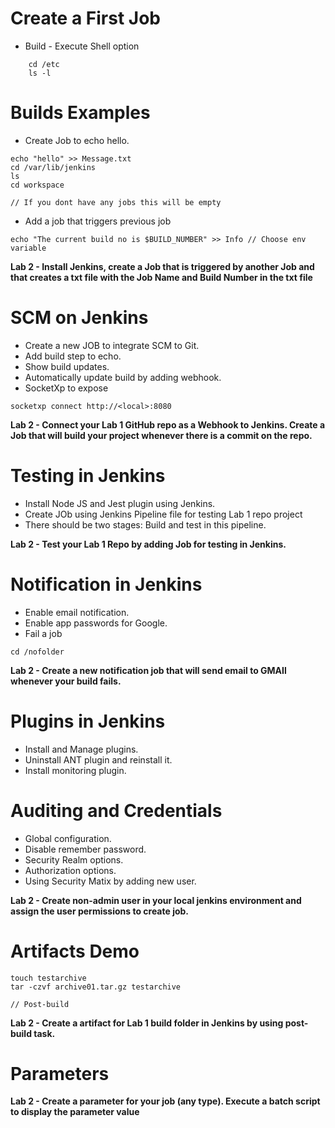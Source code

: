 # Create a First Job

- Build - Execute Shell option 

```
    cd /etc
    ls -l
```

# Builds Examples

- Create Job to echo hello. 
```
echo "hello" >> Message.txt
cd /var/lib/jenkins 
ls
cd workspace

// If you dont have any jobs this will be empty

```

- Add a job that triggers previous job
```
echo "The current build no is $BUILD_NUMBER" >> Info // Choose env variable

```

**Lab 2 - Install Jenkins, create a Job that is triggered by another Job and that creates a txt file with the Job Name and Build Number in the txt file**

# SCM on Jenkins

- Create a new JOB to integrate SCM to Git. 
- Add build step to echo. 
- Show build updates.
- Automatically update build by adding webhook.
- SocketXp to expose

```
socketxp connect http://<local>:8080

```

**Lab 2 - Connect your Lab 1 GitHub repo as a Webhook to Jenkins. Create a Job that will build your project whenever there is a commit on the repo.**

# Testing in Jenkins

- Install Node JS and Jest plugin using Jenkins. 
- Create JOb using Jenkins Pipeline file for testing Lab 1 repo project
- There should be two stages: Build and test in this pipeline.

**Lab 2 - Test your Lab 1 Repo  by adding Job for testing in Jenkins.**

# Notification in Jenkins

- Enable email notification. 
- Enable app passwords for Google. 
- Fail a job

```
cd /nofolder
```

**Lab 2 - Create a new notification job that will send email to GMAIl whenever your build fails.**

# Plugins in Jenkins

- Install and Manage plugins. 
- Uninstall ANT plugin and reinstall it. 
- Install monitoring plugin. 



# Auditing and Credentials

- Global configuration. 
- Disable remember password. 
- Security Realm options. 
- Authorization options. 
- Using Security Matix by adding new user. 

**Lab 2 - Create non-admin user in your local jenkins environment and assign the user permissions to create job.**

# Artifacts Demo

```
touch testarchive
tar -czvf archive01.tar.gz testarchive

// Post-build

```

**Lab 2 - Create a artifact for Lab 1 build folder in Jenkins by using post-build task.**

# Parameters

**Lab 2 - Create a parameter for your job (any type). Execute a batch script to display the parameter value**
